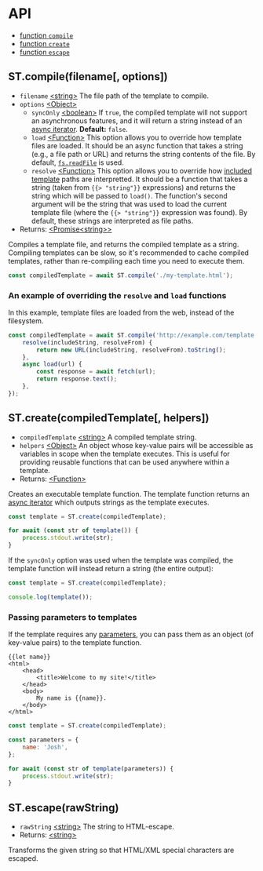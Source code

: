 # API

- [function `compile`](#stcompilefilename-options)
- [function `create`](#stcreatecompiledtemplate-helpers)
- [function `escape`](#stescapeinputstring)

## ST.compile(filename[, options])

- `filename` [&lt;string&gt;][string] The file path of the template to compile.
- `options` [&lt;Object&gt;][Object]
	- `syncOnly` [&lt;boolean&gt;][boolean] If `true`, the compiled template will not support an asynchronous features, and it will return a string instead of an [async iterator]((https://developer.mozilla.org/en-US/docs/Web/JavaScript/Reference/Iteration_protocols#the_async_iterator_and_async_iterable_protocols)). **Default:** `false`.
	- `load` [&lt;Function&gt;][Function] This option allows you to override how template files are loaded. It should be an async function that takes a string (e.g., a file path or URL) and returns the string contents of the file. By default, [`fs.readFile`](https://nodejs.org/api/fs.html#fspromisesreadfilepath-options) is used.
	- `resolve` [&lt;Function&gt;][Function] This option allows you to override how [included template](./lang.md#included-templates) paths are interpretted. It should be a function that takes a string (taken from `{{> "string"}}` expressions) and returns the string which will be passed to `load()`. The function's second argument will be the string that was used to load the current template file (where the `{{> "string"}}` expression was found). By default, these strings are interpreted as file paths.
- Returns: [&lt;Promise][Promise][&lt;string&gt;][string][&gt;][Promise]

Compiles a template file, and returns the compiled template as a string. Compiling templates can be slow, so it's recommended to cache compiled templates, rather than re-compiling each time you need to execute them.

```js
const compiledTemplate = await ST.compile('./my-template.html');
```

### An example of overriding the `resolve` and `load` functions

In this example, template files are loaded from the web, instead of the filesystem.

```js
const compiledTemplate = await ST.compile('http://example.com/template.html', {
    resolve(includeString, resolveFrom) {
        return new URL(includeString, resolveFrom).toString();
    },
    async load(url) {
        const response = await fetch(url);
        return response.text();
    },
});
```

## ST.create(compiledTemplate[, helpers])

- `compiledTemplate` [&lt;string&gt;][string] A compiled template string.
- `helpers` [&lt;Object&gt;][Object] An object whose key-value pairs will be accessible as variables in scope when the template executes. This is useful for providing reusable functions that can be used anywhere within a template.
- Returns: [&lt;Function&gt;][Function]

Creates an executable template function. The template function returns an [async iterator](https://developer.mozilla.org/en-US/docs/Web/JavaScript/Reference/Iteration_protocols#the_async_iterator_and_async_iterable_protocols) which outputs strings as the template executes.

```js
const template = ST.create(compiledTemplate);

for await (const str of template()) {
    process.stdout.write(str);
}
```

If the `syncOnly` option was used when the template was compiled, the template function will instead return a string (the entire output):

```js
const template = ST.create(compiledTemplate);

console.log(template());
```

### Passing parameters to templates

If the template requires any [parameters](./lang.md#template-parameters), you can pass them as an object (of key-value pairs) to the template function.

```
{{let name}}
<html>
    <head>
        <title>Welcome to my site!</title>
    </head>
    <body>
        My name is {{name}}.
    </body>
</html>
```

```js
const template = ST.create(compiledTemplate);

const parameters = {
    name: 'Josh',
};

for await (const str of template(parameters)) {
    process.stdout.write(str);
}
```

## ST.escape(rawString)

- `rawString` [&lt;string&gt;][string] The string to HTML-escape.
- Returns: [&lt;string&gt;][string]

Transforms the given string so that HTML/XML special characters are escaped.



[any]: https://developer.mozilla.org/en-US/docs/Web/JavaScript/Data_structures#Data_types
[undefined]: https://developer.mozilla.org/en-US/docs/Web/JavaScript/Data_structures#undefined_type
[null]: https://developer.mozilla.org/en-US/docs/Web/JavaScript/Data_structures#null_type
[boolean]: https://developer.mozilla.org/en-US/docs/Web/JavaScript/Data_structures#Boolean_type
[number]: https://developer.mozilla.org/en-US/docs/Web/JavaScript/Data_structures#Number_type
[string]: https://developer.mozilla.org/en-US/docs/Web/JavaScript/Data_structures#String_type
[Array]: https://developer.mozilla.org/en-US/docs/Web/JavaScript/Reference/Global_Objects/Array
[Object]: https://developer.mozilla.org/en-US/docs/Web/JavaScript/Reference/Global_Objects/Object
[Function]: https://developer.mozilla.org/en-US/docs/Web/JavaScript/Reference/Global_Objects/Function
[Promise]: https://developer.mozilla.org/en-US/docs/Web/JavaScript/Reference/Global_Objects/Promise
